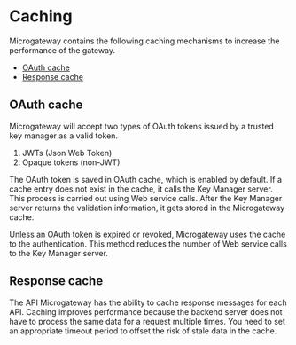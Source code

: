 # Caching

Microgateway contains the following caching mechanisms to increase the performance of the gateway.

-   [OAuth cache](#oauth-cache)
-   [Response cache](#response-cache)

## OAuth cache

Microgateway will accept two types of OAuth tokens issued by a trusted key manager as a valid token.

1.  JWTs (Json Web Token)
2.  Opaque tokens (non-JWT)

The OAuth token is saved in OAuth cache, which is enabled by default. If a cache entry does not exist in the cache, it calls the Key Manager server. This process is carried out using Web service calls. After the Key Manager server returns the validation information, it gets stored in the Microgateway cache.

Unless an OAuth token is expired or revoked, Microgateway uses the cache to the authentication. This method reduces the number of Web service calls to the Key Manager server.

## Response cache

The API Microgateway has the ability to cache response messages for each API. Caching improves performance because the backend server does not have to process the same data for a request multiple times. You need to set an appropriate timeout period to offset the risk of stale data in the cache.
